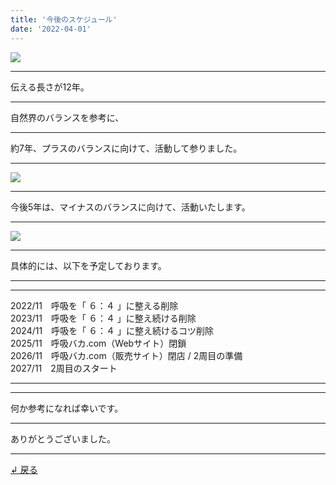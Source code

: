 ```yaml
---
title: '今後のスケジュール'
date: '2022-04-01'
---
```

![](/images/0-1.png)
***
伝える長さが12年。
***
自然界のバランスを参考に、
***
約7年、プラスのバランスに向けて、活動して参りました。  
***
![](/images/0-1_.png)
***
今後5年は、マイナスのバランスに向けて、活動いたします。
***
![](/images/0-1__.png)
***
具体的には、以下を予定しております。
***
***
2022/11　呼吸を「 ６：４ 」に整える削除  
2023/11　呼吸を「 ６：４ 」に整え続ける削除  
2024/11　呼吸を「 ６：４ 」に整え続けるコツ削除  
2025/11　呼吸バカ.com（Webサイト）閉鎖  
2026/11　呼吸バカ.com（販売サイト）閉店 / 2周目の準備  
2027/11　2周目のスタート
***
***
何か参考になれば幸いです。
***
ありがとうございました。
***
[ ↲ 戻る ](https://01234567890.thebase.in/about)
